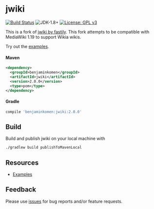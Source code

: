 # jwiki
[![Build Status](https://www.travis-ci.com/benjaminkomen/jwiki.svg?branch=master)](https://www.travis-ci.com/benjaminkomen/jwiki)
![JDK-1.8+](https://upload.wikimedia.org/wikipedia/commons/7/75/Blue_JDK_1.8%2B_Shield_Badge.svg)
[![License: GPL v3](https://upload.wikimedia.org/wikipedia/commons/8/86/GPL_v3_Blue_Badge.svg)](https://www.gnu.org/licenses/gpl-3.0.en.html)

This is a fork of [jwiki by fastily](https://github.com/fastily/jwiki). This fork attempts to be compatible with
 MediaWiki 1.19 to support Wikia wikis.

Try out the [examples](https://github.com/benjaminkomen/jwiki/wiki/Examples).

<!--
## Download
 jwiki is [on jcenter](https://bintray.com/fastily/maven/jwiki). -->

#### Maven
```xml
<dependency>
  <groupId>benjaminkomen</groupId>
  <artifactId>jwiki</artifactId>
  <version>2.0.0</version>
  <type>pom</type>
</dependency>
```

#### Gradle
```groovy
compile 'benjaminkomen:jwiki:2.0.0'
```

## Build
Build and publish jwiki on your local machine with
```bash
./gradlew build publishToMavenLocal
```

## Resources
* [Examples](https://github.com/benjaminkomen/jwiki/wiki/Examples)
<!-- * [Javadocs](https://fastily.github.io/jwiki/docs/jwiki/) -->

## Feedback
Please use [issues](https://github.com/benjaminkomen/jwiki/issues) for bug reports and/or feature requests.
